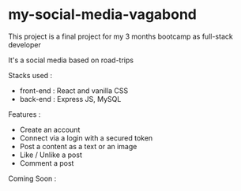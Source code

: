 # my-social-media-vagabond

This project is a final project for my 3 months bootcamp as full-stack developer 

It's a social media based on road-trips 

Stacks used : 

- front-end : React and vanilla CSS
- back-end : Express JS, MySQL

Features : 
- Create an account
- Connect via a login with a secured token
- Post a content as a text or an image
- Like / Unlike a post
- Comment a post


Coming Soon :
